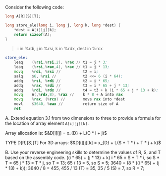 Consider the following code:

```c
long A[R][S][T];

long store_ele(long i, long j, long k, long *dest) {
    *dest = A[i][j][k];
    return sizeof(A);
}
```

>i in %rdi, j in %rsi, k in %rdx, dest in %rcx

```asm
store_ele:
    leaq    (%rsi,%rsi,2), %rax // t1 = j * 3;
    leaq    (%rsi,%rax,4), %rax // t1 = j * 13;
    movq    %rdi, %rsi //          t2 = i;
    salq    $6, %rsi //            t2 <<= 6 (i * 64);
    addq    %rsi, %rdi //          t2 = i * 65;
    addq    %rax, %rdi //          t3 = i * 65 + j * 13;
    addq    %rdi, %rdx //          t4 = t3 + k (i * 65 + j * 13 + k);
    movq    A(,%rdx,8), %rax //    k * 8 + A into rax
    movq    %rax, (%rcx) //        move rax into *dest
    movl    $3640, %eax //         return size of A
    ret
```

A. Extend equation 3.1 from two dimensions to three to provide a formula for the location of array element `A[i][j][k]`.

Array allocation is: $&D[i][j] = x_{D} + L(C * i + j)$

TYPE D[R][S][T]
For 3D arrays: $&D[i][j][k] = x_{D} + L(S * T * i + T * j + k)$

B. Use your reverse engineering skills to determine the values of R, S, and T based on the assembly code.
((i * 65) + (j * 13) + k)
i * 65 = S * T * i, so S * T = 65
j * 13 = T * j, so T = 13;
65 / 13 = 5, so S = 5;
3640 = (8 * ((i * 65) + (j * 13) + k));
3640 / 8 = 455, 455 / 13 (T) = 35, 35 / 5 (S) = 7, so R = 7;

